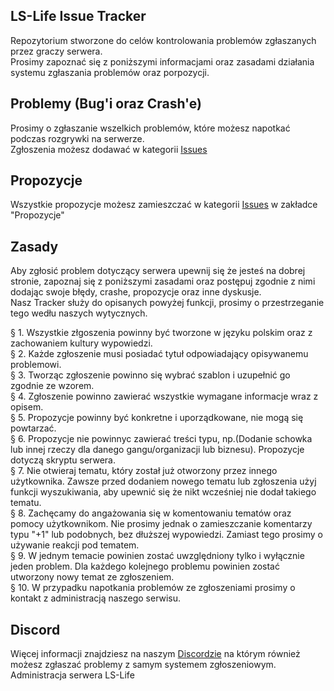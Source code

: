 ## LS-Life Issue Tracker
Repozytorium stworzone do celów kontrolowania problemów zgłaszanych przez graczy serwera.<br/>
Prosimy zapoznać się z poniższymi informacjami oraz zasadami działania systemu zgłaszania problemów oraz porpozycji.

## Problemy (Bug'i oraz Crash'e)
Prosimy o zgłaszanie wszelkich problemów, które możesz napotkać podczas rozgrywki na serwerze.<br/> 
Zgłoszenia możesz dodawać w kategorii [Issues](https://github.com/Centurion360/LS-Life-_RolePlay_Issue_Tracker/issues)

## Propozycje 
Wszystkie propozycje możesz zamieszczać w kategorii [Issues](https://github.com/Centurion360/LS-Life-_RolePlay_Issue_Tracker/issues) w zakładce "Propozycje"

## Zasady
Aby zgłosić problem dotyczący serwera upewnij się że jesteś na dobrej stronie, zapoznaj się z poniższymi zasadami oraz postępuj zgodnie z nimi dodając swoje błędy, crashe, propozycje oraz inne dyskusje.<br/>
Nasz Tracker służy do opisanych powyżej funkcji, prosimy o przestrzeganie tego wedłu naszych wytycznych.

§ 1. Wszystkie złgoszenia powinny być tworzone w języku polskim oraz z zachowaniem kultury wypowiedzi.<br/>
§ 2. Każde zgłoszenie musi posiadać tytuł odpowiadający opisywanemu problemowi.<br/>
§ 3. Tworząc zgłoszenie powinno się wybrać szablon i uzupełnić go zgodnie ze wzorem.<br/>
§ 4. Zgłoszenie powinno zawierać wszystkie wymagane informacje wraz z opisem.<br/>
§ 5. Propozycje powinny być konkretne i uporządkowane, nie mogą się powtarzać.<br/>
§ 6. Propozycje nie powinnyc zawierać treści typu, np.(Dodanie schowka lub innej rzeczy dla danego gangu/organizacji lub biznesu). Propozycje dotyczą skryptu serwera.<br/>
§ 7. Nie otwieraj tematu, który został już otworzony przez innego użytkownika. Zawsze przed dodaniem nowego tematu lub zgłoszenia użyj funkcji wyszukiwania, aby upewnić się że nikt wcześniej nie dodał takiego tematu.<br/>
§ 8. Zachęcamy do angażowania się w komentowaniu tematów oraz pomocy użytkownikom. Nie prosimy jednak o zamieszczanie komentarzy typu "+1" lub podobnych, bez dłuższej wypowiedzi. Zamiast tego prosimy o używanie reakcji pod tematem.<br/>
§ 9. W jednym temacie powinien zostać uwzględniony tylko i wyłącznie jeden problem. Dla każdego kolejnego problemu powinien zostać utworzony nowy temat ze zgłoszeniem.<br/>
§ 10. W przypadku napotkania problemów ze zgłoszeniami prosimy o kontakt z administracją naszego serwisu.<br/>

## Discord
Więcej informacji znajdziesz na naszym [Discordzie](https://discord.ls-life.pl) na którym również możesz zgłaszać problemy z samym systemem zgłoszeniowym.
Administracja serwera LS-Life 

